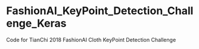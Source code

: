 # FashionAI_KeyPoint_Detection_Challenge_Keras
Code for TianChi 2018 FashionAI Cloth KeyPoint Detection Challenge 
